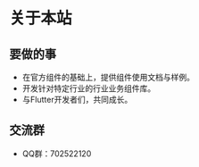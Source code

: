 # 关于本站
## 要做的事
- 在官方组件的基础上，提供组件使用文档与样例。
- 开发针对特定行业的行业业务组件库。
- 与Flutter开发者们，共同成长。

## 交流群
- QQ群：702522120